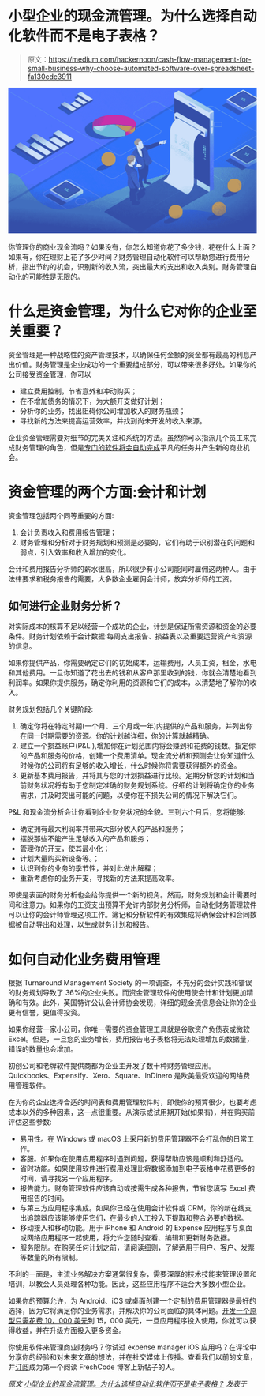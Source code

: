 # 小型企业的现金流管理。为什么选择自动化软件而不是电子表格？

> 原文：<https://medium.com/hackernoon/cash-flow-management-for-small-business-why-choose-automated-software-over-spreadsheet-fa130cdc3911>

![](img/24826485bd202578abc1c1975324c7cb.png)

你管理你的商业现金流吗？如果没有，你怎么知道你花了多少钱，花在什么上面？如果有，你在理财上花了多少时间？财务管理自动化软件可以帮助您进行费用分析，指出节约的机会，识别新的收入流，突出最大的支出和收入类别。财务管理自动化的可能性是无限的。

# 什么是资金管理，为什么它对你的企业至关重要？

资金管理是一种战略性的资产管理技术，以确保任何金额的资金都有最高的利息产出价值。财务管理是企业成功的一个重要组成部分，可以带来很多好处。如果你的公司接受资金管理，你可以

*   建立费用控制，节省意外和冲动购买；
*   在不增加债务的情况下，为大额开支做好计划；
*   分析你的业务，找出阻碍你公司增加收入的财务瓶颈；
*   寻找新的方法来提高运营效率，并找到尚未开发的收入来源。

企业资金管理需要对细节的完美关注和系统的方法。虽然你可以指派几个员工来完成财务管理的角色，但是[专门的软件将会自动完成](https://freshcodeit.com/services)平凡的任务并产生新的商业机会。

# 资金管理的两个方面:会计和计划

资金管理包括两个同等重要的方面:

1.  会计负责收入和费用报告管理；
2.  财务管理和分析对于财务规划和预测是必要的，它们有助于识别潜在的问题和弱点，引入效率和收入增加的变化。

会计和费用报告分析师的薪水很高，所以很少有小公司能同时雇佣这两种人。由于法律要求和税务报告的需要，大多数企业雇佣会计师，放弃分析师的工资。

## 如何进行企业财务分析？

对实际成本的核算不足以经营一个成功的企业，计划是保证所需资源和资金的必要条件。财务计划依赖于会计数据:每周支出报告、损益表以及重要运营资产和资源的信息。

如果你提供产品，你需要确定它们的初始成本，运输费用，人员工资，租金，水电和其他费用。一旦你知道了花出去的钱和从客户那里收到的钱，你就会清楚地看到利润率。如果你提供服务，确定你利用的资源和它们的成本，以清楚地了解你的收入。

财务规划包括几个关键阶段:

1.  确定你将在特定时期(一个月、三个月或一年)内提供的产品和服务，并列出你在同一时期需要的资源。你的计划越详细，你的计算就越精确。
2.  建立一个损益账户(P&L ),增加你在计划范围内将会赚到和花费的钱数。指定你的产品和服务的价格，创建一个费用清单。现金流分析和预测会让你知道什么时候你的公司将有足够的收入增长，什么时候你将需要获得额外的资金。
3.  更新基本费用报告，并将其与您的计划损益进行比较。定期分析您的计划和当前财务状况将有助于您制定准确的财务规划系统。仔细的计划将确定你的业务需求，并及时突出可能的问题，以便你在不损失公司的情况下解决它们。

P&L 和现金流分析会让你看到企业财务状况的全貌。三到六个月后，您将能够:

*   确定拥有最大利润率并带来大部分收入的产品和服务；
*   摆脱那些不能产生足够收入的产品和服务；
*   管理你的开支，使其最小化；
*   计划大量购买新设备等。；
*   认识到你的业务的季节性，并对此做出解释；
*   重新考虑你的业务开支，寻找新的方法来提高效率。

即使是表面的财务分析也会给你提供一个新的视角。然而，财务规划和会计需要时间和注意力。如果你的工资支出预算不允许内部财务分析师，自动化财务管理软件可以让你的会计师管理这项工作。簿记和分析软件的有效集成将确保会计和合同数据被自动导出和处理，以生成财务计划和报告。

# 如何自动化业务费用管理

根据 Turnaround Management Society 的一项调查，不充分的会计实践和错误的财务规划导致了 36%的企业失败。而资金管理软件的使用使会计和计划更加精确和有效。此外，英国特许公认会计师协会发现，详细的现金流信息会让你的企业更有信誉，更值得投资。

如果你经营一家小公司，你唯一需要的资金管理工具就是谷歌资产负债表或微软 Excel。但是，一旦您的业务增长，费用报告电子表格将无法处理增加的数据量，错误的数量也会增加。

初创公司和老牌软件提供商都为企业主开发了数十种财务管理应用。Quickbooks、Expensify、Xero、Square、InDinero 是欧美最受欢迎的网络费用管理软件。

在为你的企业选择合适的时间表和费用管理软件时，即使你的预算很少，也要考虑成本以外的多种因素，这一点很重要。从演示或试用期开始(如果有)，并在购买前评估这些参数:

*   易用性。在 Windows 或 macOS 上采用新的费用管理器不会打乱你的日常工作。
*   客服。如果你在使用应用程序时遇到问题，获得帮助应该是顺利和舒适的。
*   省时功能。如果使用软件进行费用处理比将数据添加到电子表格中花费更多的时间，请寻找另一个应用程序。
*   报告能力。财务管理软件应该自动或按需生成各种报告，节省您填写 Excel 费用报告的时间。
*   与第三方应用程序集成。如果你已经在使用会计软件或 CRM，你的新在线支出追踪器应该能够使用它们，在最少的人工投入下提取和整合必要的数据。
*   移动接入和移动功能。用于 iPhone 和 Android 的 Expense 应用程序与桌面或网络应用程序一起使用，将允许您随时查看、编辑和更新财务数据。
*   服务限制。在购买任何计划之前，请阅读细则，了解适用于用户、客户、发票等数量的所有限制。

不利的一面是，主流业务解决方案通常很复杂，需要深厚的技术技能来管理设置和培训，以教会人员处理各种功能。因此，这些应用程序不适合大多数小型企业。

如果你的预算允许，为 Android、iOS 或桌面创建一个定制的费用管理器是最好的选择，因为它将满足你的业务需求，并解决你的公司面临的具体问题。[开发一个原型只需花费 10，000 美元](https://freshcodeit.com/freshcode-post/the-how-and-why-of-choosing-ukrainian-it-outsourcing-web-developers-if-you-are-on-a-10-000-budget)到 15，000 美元，一旦应用程序投入使用，你就可以获得收益，并在升级方面投入更多资金。

你使用软件来管理商业财务吗？你试过 expense manager iOS 应用吗？在评论中分享你的经验和对未来文章的想法，并在社交媒体上传播。查看我们以前的文章，并[订阅](https://freshcodeit.com/blog)成为第一个阅读 FreshCode 博客上新帖子的人。

*原文* [*小型企业的现金流管理。为什么选择自动化软件而不是电子表格？*](https://freshcodeit.com/freshcode-post/cash-flow-management-for-small-business-why-choose-automated-software-over-spreadsheet) *发表于*[](https://freshcodeit.com/)